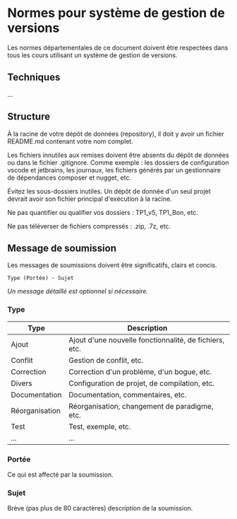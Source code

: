 # Normes pour système de gestion de versions

Les normes départementales de ce document doivent être respectées dans tous les cours utilisant un système de gestion de versions.

## Techniques

...

## Structure

À la racine de votre dépôt de données (repository), il doit y avoir un fichier README.md contenant votre nom complet.

Les fichiers innutiles aux remises doivent être absents du dépôt de données ou dans le fichier .gitignore.
Comme exemple : les dossiers de configuration vscode et jetbrains, les journaux, les fichiers générés par un gestionnaire de dépendances composer et nugget, etc.

Évitez les sous-dossiers inutiles. Un dépôt de donnée d'un seul projet devrait avoir son fichier principal d'exécution à la racine.

Ne pas quantifier ou qualifier vos dossiers : TP1_v5, TP1_Bon, etc.

Ne pas téléverser de fichiers compressés : .zip, .7z, etc.

## Message de soumission

Les messages de soumissions doivent être significatifs, clairs et concis.

```
Type (Portée) - Sujet
```

*Un message détaillé est optionnel si nécessaire.*

### Type

|Type |Description|
|-----|-----------|
|Ajout|Ajout d'une nouvelle fonctionnalité, de fichiers, etc.|
|Conflit|Gestion de conflit, etc.|
|Correction|Correction d'un problème, d'un bogue, etc.|
|Divers|Configuration de projet, de compilation, etc.|
|Documentation|Documentation, commentaires, etc.|
|Réorganisation|Réorganisation, changement de paradigme, etc.|
|Test|Test, exemple, etc.|
|...|...|

### Portée

Ce qui est affecté par la soumission.

### Sujet

Brève (pas plus de 80 caractères) description de la soumission.
